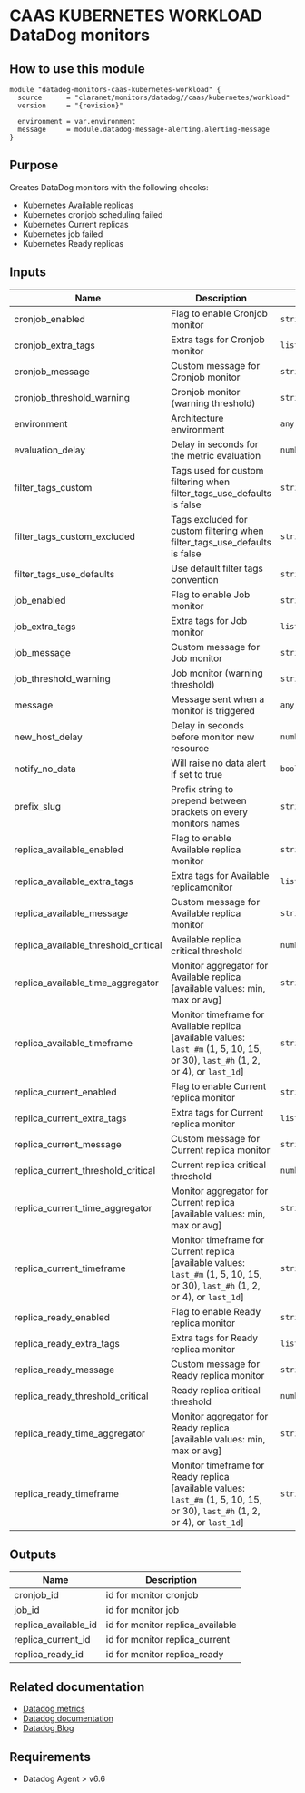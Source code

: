# CAAS KUBERNETES WORKLOAD DataDog monitors

## How to use this module

```hcl
module "datadog-monitors-caas-kubernetes-workload" {
  source      = "claranet/monitors/datadog//caas/kubernetes/workload"
  version     = "{revision}"

  environment = var.environment
  message     = module.datadog-message-alerting.alerting-message
}

```

## Purpose

Creates DataDog monitors with the following checks:

- Kubernetes Available replicas
- Kubernetes cronjob scheduling failed
- Kubernetes Current replicas
- Kubernetes job failed
- Kubernetes Ready replicas

## Inputs

| Name | Description | Type | Default | Required |
|------|-------------|------|---------|:-----:|
| cronjob\_enabled | Flag to enable Cronjob monitor | `string` | `"true"` | no |
| cronjob\_extra\_tags | Extra tags for Cronjob monitor | `list(string)` | `[]` | no |
| cronjob\_message | Custom message for Cronjob monitor | `string` | `""` | no |
| cronjob\_threshold\_warning | Cronjob monitor (warning threshold) | `string` | `3` | no |
| environment | Architecture environment | `any` | n/a | yes |
| evaluation\_delay | Delay in seconds for the metric evaluation | `number` | `15` | no |
| filter\_tags\_custom | Tags used for custom filtering when filter\_tags\_use\_defaults is false | `string` | `"*"` | no |
| filter\_tags\_custom\_excluded | Tags excluded for custom filtering when filter\_tags\_use\_defaults is false | `string` | `""` | no |
| filter\_tags\_use\_defaults | Use default filter tags convention | `string` | `"true"` | no |
| job\_enabled | Flag to enable Job monitor | `string` | `"true"` | no |
| job\_extra\_tags | Extra tags for Job monitor | `list(string)` | `[]` | no |
| job\_message | Custom message for Job monitor | `string` | `""` | no |
| job\_threshold\_warning | Job monitor (warning threshold) | `string` | `3` | no |
| message | Message sent when a monitor is triggered | `any` | n/a | yes |
| new\_host\_delay | Delay in seconds before monitor new resource | `number` | `300` | no |
| notify\_no\_data | Will raise no data alert if set to true | `bool` | `true` | no |
| prefix\_slug | Prefix string to prepend between brackets on every monitors names | `string` | `""` | no |
| replica\_available\_enabled | Flag to enable Available replica monitor | `string` | `"true"` | no |
| replica\_available\_extra\_tags | Extra tags for Available replicamonitor | `list(string)` | `[]` | no |
| replica\_available\_message | Custom message for Available replica monitor | `string` | `""` | no |
| replica\_available\_threshold\_critical | Available replica critical threshold | `number` | `1` | no |
| replica\_available\_time\_aggregator | Monitor aggregator for Available replica [available values: min, max or avg] | `string` | `"max"` | no |
| replica\_available\_timeframe | Monitor timeframe for Available replica [available values: `last_#m` (1, 5, 10, 15, or 30), `last_#h` (1, 2, or 4), or `last_1d`] | `string` | `"last_15m"` | no |
| replica\_current\_enabled | Flag to enable Current replica monitor | `string` | `"true"` | no |
| replica\_current\_extra\_tags | Extra tags for Current replica monitor | `list(string)` | `[]` | no |
| replica\_current\_message | Custom message for Current replica monitor | `string` | `""` | no |
| replica\_current\_threshold\_critical | Current replica critical threshold | `number` | `1` | no |
| replica\_current\_time\_aggregator | Monitor aggregator for Current replica [available values: min, max or avg] | `string` | `"max"` | no |
| replica\_current\_timeframe | Monitor timeframe for Current replica [available values: `last_#m` (1, 5, 10, 15, or 30), `last_#h` (1, 2, or 4), or `last_1d`] | `string` | `"last_15m"` | no |
| replica\_ready\_enabled | Flag to enable Ready replica monitor | `string` | `"true"` | no |
| replica\_ready\_extra\_tags | Extra tags for Ready replica monitor | `list(string)` | `[]` | no |
| replica\_ready\_message | Custom message for Ready replica monitor | `string` | `""` | no |
| replica\_ready\_threshold\_critical | Ready replica critical threshold | `number` | `1` | no |
| replica\_ready\_time\_aggregator | Monitor aggregator for Ready replica [available values: min, max or avg] | `string` | `"max"` | no |
| replica\_ready\_timeframe | Monitor timeframe for Ready replica [available values: `last_#m` (1, 5, 10, 15, or 30), `last_#h` (1, 2, or 4), or `last_1d`] | `string` | `"last_5m"` | no |

## Outputs

| Name | Description |
|------|-------------|
| cronjob\_id | id for monitor cronjob |
| job\_id | id for monitor job |
| replica\_available\_id | id for monitor replica\_available |
| replica\_current\_id | id for monitor replica\_current |
| replica\_ready\_id | id for monitor replica\_ready |

## Related documentation

* [Datadog metrics](https://docs.datadoghq.com/agent/kubernetes/metrics/)
* [Datadog documentation](https://docs.datadoghq.com/integrations/kubernetes/)
* [Datadog Blog](https://www.datadoghq.com/blog/monitor-kubernetes-docker/)

## Requirements

* Datadog Agent > v6.6

